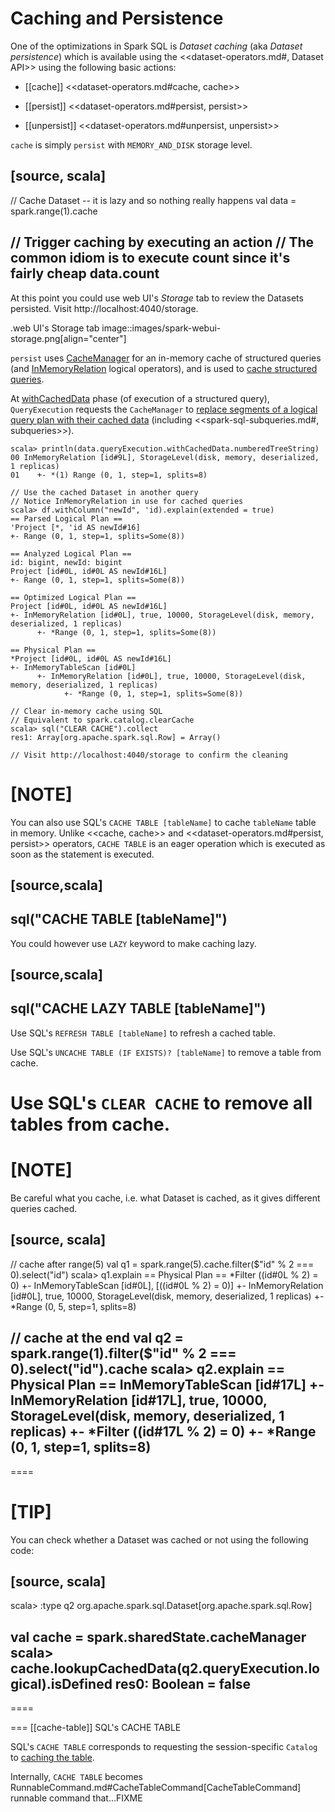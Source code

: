 # Caching and Persistence

One of the optimizations in Spark SQL is *Dataset caching* (aka *Dataset persistence*) which is available using the <<dataset-operators.md#, Dataset API>> using the following basic actions:

* [[cache]] <<dataset-operators.md#cache, cache>>

* [[persist]] <<dataset-operators.md#persist, persist>>

* [[unpersist]] <<dataset-operators.md#unpersist, unpersist>>

`cache` is simply `persist` with `MEMORY_AND_DISK` storage level.

[source, scala]
----
// Cache Dataset -- it is lazy and so nothing really happens
val data = spark.range(1).cache

// Trigger caching by executing an action
// The common idiom is to execute count since it's fairly cheap
data.count
----

At this point you could use web UI's *Storage* tab to review the Datasets persisted. Visit http://localhost:4040/storage.

.web UI's Storage tab
image::images/spark-webui-storage.png[align="center"]

`persist` uses [CacheManager](CacheManager.md) for an in-memory cache of structured queries (and [InMemoryRelation](logical-operators/InMemoryRelation.md) logical operators), and is used to [cache structured queries](CacheManager.md#cacheQuery).

At [withCachedData](QueryExecution.md#withCachedData) phase (of execution of a structured query), `QueryExecution` requests the `CacheManager` to [replace segments of a logical query plan with their cached data](CacheManager.md#useCachedData) (including <<spark-sql-subqueries.md#, subqueries>>).

```text
scala> println(data.queryExecution.withCachedData.numberedTreeString)
00 InMemoryRelation [id#9L], StorageLevel(disk, memory, deserialized, 1 replicas)
01    +- *(1) Range (0, 1, step=1, splits=8)
```

```text
// Use the cached Dataset in another query
// Notice InMemoryRelation in use for cached queries
scala> df.withColumn("newId", 'id).explain(extended = true)
== Parsed Logical Plan ==
'Project [*, 'id AS newId#16]
+- Range (0, 1, step=1, splits=Some(8))

== Analyzed Logical Plan ==
id: bigint, newId: bigint
Project [id#0L, id#0L AS newId#16L]
+- Range (0, 1, step=1, splits=Some(8))

== Optimized Logical Plan ==
Project [id#0L, id#0L AS newId#16L]
+- InMemoryRelation [id#0L], true, 10000, StorageLevel(disk, memory, deserialized, 1 replicas)
      +- *Range (0, 1, step=1, splits=Some(8))

== Physical Plan ==
*Project [id#0L, id#0L AS newId#16L]
+- InMemoryTableScan [id#0L]
      +- InMemoryRelation [id#0L], true, 10000, StorageLevel(disk, memory, deserialized, 1 replicas)
            +- *Range (0, 1, step=1, splits=Some(8))

// Clear in-memory cache using SQL
// Equivalent to spark.catalog.clearCache
scala> sql("CLEAR CACHE").collect
res1: Array[org.apache.spark.sql.Row] = Array()

// Visit http://localhost:4040/storage to confirm the cleaning
```

[NOTE]
====
You can also use SQL's `CACHE TABLE [tableName]` to cache `tableName` table in memory. Unlike <<cache, cache>> and <<dataset-operators.md#persist, persist>> operators, `CACHE TABLE` is an eager operation which is executed as soon as the statement is executed.

[source,scala]
----
sql("CACHE TABLE [tableName]")
----

You could however use `LAZY` keyword to make caching lazy.

[source,scala]
----
sql("CACHE LAZY TABLE [tableName]")
----

Use SQL's `REFRESH TABLE [tableName]` to refresh a cached table.

Use SQL's `UNCACHE TABLE (IF EXISTS)? [tableName]` to remove a table from cache.

Use SQL's `CLEAR CACHE` to remove all tables from cache.
====

[NOTE]
====
Be careful what you cache, i.e. what Dataset is cached, as it gives different queries cached.

[source, scala]
----
// cache after range(5)
val q1 = spark.range(5).cache.filter($"id" % 2 === 0).select("id")
scala> q1.explain
== Physical Plan ==
*Filter ((id#0L % 2) = 0)
+- InMemoryTableScan [id#0L], [((id#0L % 2) = 0)]
      +- InMemoryRelation [id#0L], true, 10000, StorageLevel(disk, memory, deserialized, 1 replicas)
            +- *Range (0, 5, step=1, splits=8)

// cache at the end
val q2 = spark.range(1).filter($"id" % 2 === 0).select("id").cache
scala> q2.explain
== Physical Plan ==
InMemoryTableScan [id#17L]
   +- InMemoryRelation [id#17L], true, 10000, StorageLevel(disk, memory, deserialized, 1 replicas)
         +- *Filter ((id#17L % 2) = 0)
            +- *Range (0, 1, step=1, splits=8)
----
====

[TIP]
====
You can check whether a Dataset was cached or not using the following code:

[source, scala]
----
scala> :type q2
org.apache.spark.sql.Dataset[org.apache.spark.sql.Row]

val cache = spark.sharedState.cacheManager
scala> cache.lookupCachedData(q2.queryExecution.logical).isDefined
res0: Boolean = false
----
====

=== [[cache-table]] SQL's CACHE TABLE

SQL's `CACHE TABLE` corresponds to requesting the session-specific `Catalog` to [caching the table](Catalog.md#cacheTable).

Internally, `CACHE TABLE` becomes RunnableCommand.md#CacheTableCommand[CacheTableCommand] runnable command that...FIXME
